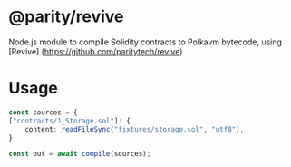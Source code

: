 # @parity/revive

Node.js module to compile Solidity contracts to Polkavm bytecode, using [Revive]
(https://github.com/paritytech/revive)


# Usage

```typescript
const sources = {
["contracts/1_Storage.sol"]: {
    content: readFileSync("fixtures/storage.sol", "utf8"),
}

const out = await compile(sources);
```
